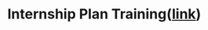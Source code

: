 # Internship Plan Training([link](https://docs.google.com/document/d/1E7QLwt_FZKeB5i3bqIbo-3SOOTp6n_j7mudu15alEd4/edit?usp=sharing))
